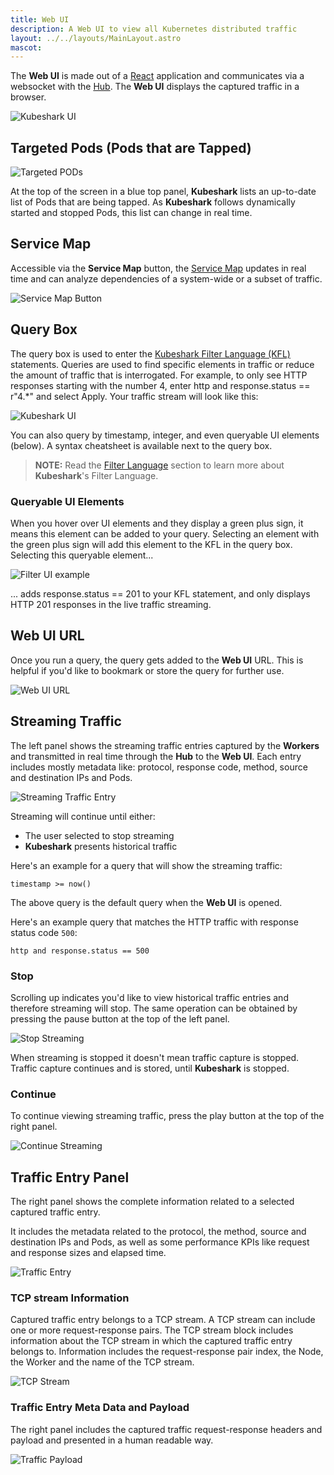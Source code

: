 ```yaml
---
title: Web UI
description: A Web UI to view all Kubernetes distributed traffic
layout: ../../layouts/MainLayout.astro
mascot:
---
```


The **Web UI** is made out of a [React](https://reactjs.org/) application and communicates via a websocket with the [Hub](/en/anatomy_of_kubeshark#hub). The **Web UI** displays the captured traffic in a browser.

![**Kubeshark** UI](/ui-full.png)

## Targeted Pods (Pods that are Tapped)

![Targeted PODs](/targets.png)

At the top of the screen in a blue top panel, **Kubeshark** lists an up-to-date list of Pods that are being tapped. As **Kubeshark** follows dynamically started and stopped Pods, this list can change in real time.

## Service Map

Accessible via the **Service Map** button, the [Service Map](/en/service_map) updates in real time and can analyze dependencies of a system-wide or a subset of traffic.

![Service Map Button](/service-map-button.png)

## Query Box

The query box is used to enter the [Kubeshark Filter Language (KFL)](/en/filtering) statements. Queries are used to find specific elements in traffic or reduce the amount of traffic that is interrogated. For example, to only see HTTP responses starting with the number 4, enter http and response.status == r"4.*" and select Apply. Your traffic stream will look like this:

![Kubeshark UI](/ks-filter-applied.png)

You can also query by timestamp, integer, and even queryable UI elements (below). A syntax cheatsheet is available next to the query box.

> **NOTE:** Read the [Filter Language](/en/filtering) section to learn more about **Kubeshark**'s Filter Language.

### Queryable UI Elements

When you hover over UI elements and they display a green plus sign, it means this element can be added to your query. Selecting an element with the green plus sign will add this element to the KFL in the query box. Selecting this queryable element...

![Filter UI example](/filter-ui-example.png)

... adds response.status == 201 to your KFL statement, and only displays HTTP 201 responses in the live traffic streaming.

## Web UI URL

Once you run a query, the query gets added to the **Web UI** URL. This is helpful if you'd like to bookmark or store the query for further use.

![Web UI URL](/web-ui-url.png)

## Streaming Traffic

The left panel shows the streaming traffic entries captured by the **Workers** and transmitted in real time through the **Hub** to the **Web UI**. Each entry includes mostly metadata like: protocol, response code, method, source and destination IPs and Pods.

![Streaming Traffic Entry](/entry.png)

Streaming will continue until either:
- The user selected to stop streaming
- **Kubeshark** presents historical traffic

Here's an example for a query that will show the streaming traffic:

```
timestamp >= now()
```

The above query is the default query when the **Web UI** is opened.

Here's an example query that matches the HTTP traffic with response status code `500`:

```
http and response.status == 500
```

### Stop

Scrolling up indicates you'd like to view historical traffic entries and therefore streaming will stop. The same operation can be obtained by pressing the pause button at the top of the left panel.

![Stop Streaming](/stop-streaming.png)

When streaming is stopped it doesn't mean traffic capture is stopped. Traffic capture continues and is stored, until **Kubeshark** is stopped.

### Continue

To continue viewing streaming traffic, press the play button at the top of the right panel.

![Continue Streaming](/play.png)

## Traffic Entry Panel

The right panel shows the complete information related to a selected captured traffic entry.

It includes the metadata related to the protocol, the method, source and destination IPs and Pods, as well as some performance KPIs like request and response sizes and elapsed time.

![Traffic Entry](/traffic-entry.png)

### TCP stream Information

Captured traffic entry belongs to a TCP stream. A TCP stream can include one or more request-response pairs. The TCP stream block includes information about the TCP stream in which the captured traffic entry belongs to. Information includes the request-response pair index, the Node, the Worker and the name of the TCP stream.

![TCP Stream](/tcp-stream.png)

### Traffic Entry Meta Data and Payload

The right panel includes the captured traffic request-response headers and payload and presented in a human readable way.

![Traffic Payload](/traffic-payload.png)
